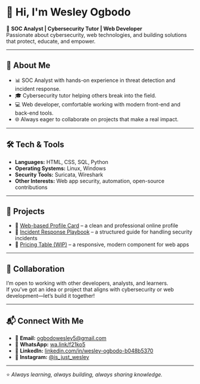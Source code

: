 # 👋 Hi, I'm Wesley Ogbodo  

🔹 **SOC Analyst | Cybersecurity Tutor | Web Developer**  
Passionate about cybersecurity, web technologies, and building solutions that protect, educate, and empower.  

---

## 🚀 About Me  
- 📊 SOC Analyst with hands-on experience in threat detection and incident response.  
- 🎓 Cybersecurity tutor helping others break into the field.  
- 💻 Web developer, comfortable working with modern front-end and back-end tools.  
- 🌐 Always eager to collaborate on projects that make a real impact.  

---

## 🛠️ Tech & Tools  
- **Languages:** HTML, CSS, SQL, Python  
- **Operating Systems:** Linux, Windows  
- **Security Tools:** Suricata, Wireshark  
- **Other Interests:** Web app security, automation, open-source contributions  

---

## 📂 Projects  
- 🔗 [Web-based Profile Card](#) – a clean and professional online profile  
- 📘 [Incident Response Playbook](#) – a structured guide for handling security incidents  
- 💸 [Pricing Table (WIP)](#) – a responsive, modern component for web apps  

---

## 🤝 Collaboration  
I’m open to working with other developers, analysts, and learners.  
If you’ve got an idea or project that aligns with cybersecurity or web development—let’s build it together!  

---

## 📬 Connect With Me  
- 📧 **Email:** [ogbodowesley5@gmail.com](mailto:ogbodowesley5@gmail.com)  
- 🔗 **WhatsApp:** [wa.link/f21ko5](https://wa.link/f21ko5)  
- 💼 **LinkedIn:** [linkedin.com/in/wesley-ogbodo-b048b5370](https://ng.linkedin.com/in/wesley-ogbodo-b048b5370)  
- 📸 **Instagram:** [@is_just_wesley](https://www.instagram.com/is_just_wesley/)  

---

⭐️ *Always learning, always building, always sharing knowledge.*  
